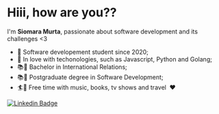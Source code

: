 <h1>Hiii, how are you??</h1>

I'm **Siomara Murta**, passionate about software development and its challenges <3 

- :woman: Software developement student since 2020;
- :blue_heart: In love with techonologies, such as Javascript, Python and Golang;
- :books::notebook_with_decorative_cover: Bachelor in International Relations;
- :books::notebook_with_decorative_cover: Postgraduate degree in Software Development;
- :surfer::microphone: Free time with music, books, tv shows and travel ️ :hearts:

[![Linkedin Badge](https://img.shields.io/badge/-LinkedIn-blue?style=flat-square&logo=Linkedin&logoColor=white&link=https://www.linkedin.com/in/siomaramurta/)](https://www.linkedin.com/in/siomaramurta/)

